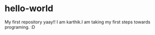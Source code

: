 # hello-world
My first repository yaay!!
I am karthik.I am taking my first steps towards programing. :D

